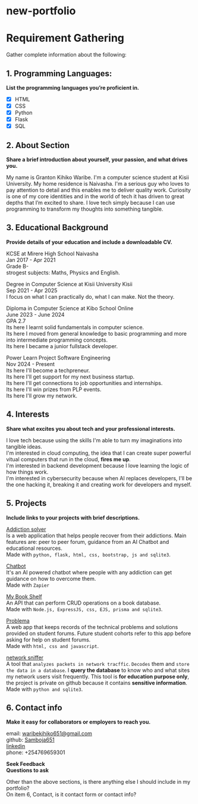 # new-portfolio

# Requirement Gathering
Gather complete information about the following:

## 1. Programming Languages:
**List the programming languages you’re proficient in.**
- [x] HTML
- [x] CSS
- [x] Python
- [x] Flask
- [x] SQL
  
## 2. About Section
**Share a brief introduction about yourself, your passion, and what drives you.**

My name is Granton Kihiko Waribe. I'm a computer science student at Kisii University. My home residence is Naivasha. I'm a serious guy who loves to pay attention to detail and this enables me to deliver quality work. Curiosity is one of my core identities and in the world of tech it has driven to great depths that I’m excited to share.
I love tech simply because I can use programming to transform my thoughts into something tangible.


## 3. Educational Background
**Provide details of your education and include a downloadable CV.**

KCSE at Mirere High School Naivasha\
Jan 2017 - Apr 2021\
Grade B-\
strogest subjects: Maths, Physics and English.

Degree in Computer Science at Kisii University Kisii\
Sep 2021 - Apr 2025\
I focus on what I can practically do, what I can make. Not the theory.

Diploma in Computer Science at Kibo School Online\
June 2023 - June 2024\
GPA 2.7\
Its here I learnt solid fundamentals in computer science.\
Its here I moved from general knowledge to basic programming and more into intermediate programming concepts.\
Its here I became a junior fullstack developer.

Power Learn Project Software Engineering\
Nov 2024 - Present\
Its here I'll become a techpreneur.\
Its here I'll get support for my next business startup.\
Its here I'll get connections to job opportunities and internships.\
Its here I'll win prizes from PLP events.\
Its here I'll grow my network.

## 4. Interests
**Share what excites you about tech and your professional interests.**

I love tech because using the skills I'm able to turn my imaginations into tangible ideas.\
I'm interested in cloud computing, the idea that I can create super powerful vitual computers that run in the cloud, **fires me up**.\
I'm interested in backend development because I love learning the logic of how things work.\
I'm interested in cybersecurity because when AI replaces developers, I'll be the one hacking it, breaking it and creating work for developers and myself.

## 5. Projects
**Include links to your projects with brief descriptions.**

[Addiction solver](https://addiction-solver.onrender.com/)\
Is a web application that helps people recover from their addictions. 
Main features are: peer to peer forum, guidance from an AI Chatbot and educational resources.\
Made with `python, flask, html, css, bootstrap, js and sqlite3`.


[Chatbot](https://samboja651.github.io/Chat-Bot/)\
It's an AI powered chatbot where people with any addiction can get guidance on how to overcome them.\
Made with `Zapier`

[My Book Shelf](https://github.com/Samboja651/My-Book-Shelf.git)\
An API that can perform CRUD operations on a book database.\
Made with `Node.js, ExpressJS, css, EJS, prisma and sqlite3`.

[Problema](https://kibo-web-dev-fundamentals-july-23.github.io/wdf-jul-23-final-project-tekcom/)\
A web app that keeps records of the technical problems and solutions provided on student forums. Future student cohorts refer to this app before asking for help on student forums.\
Made with `html, css and javascript`.

[network sniffer](https://github.com/Samboja651/network-sniffing.git)\
A tool that `analyzes packets in network tracffic`. `Decodes` them and `store the data in a database`. I **query the database** to know who and what sites my network users visit frequently. This tool is **for education purpose only**, the project is private on github because it contains **sensitive information**.\
Made with `python and sqlite3`.

## 6. Contact info
**Make it easy for collaborators or employers to reach you.**

email: waribekihiko651@gmail.com\
github: [Samboja651](https://github.com/Samboja651)\
[linkedin](https://www.linkedin.com/in/grantonwaribe)\
phone: +254769659301


**Seek Feedback**\
**Questions to ask**

Other than the above sections, is there anything else I should include in my portfolio?\
On item 6, Contact, is it contact form or contact info?
